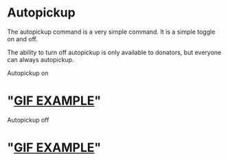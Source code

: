 # Autopickup
The autopickup command is a very simple command. It is a simple toggle on and off.

The ability to turn off autopickup is only available to donators, but everyone can always autopickup.

Autopickup on
# "[GIF EXAMPLE]()"

Autopickup off
# "[GIF EXAMPLE]()"
